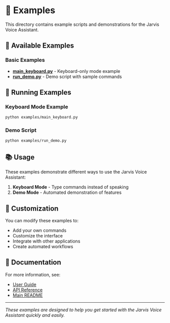 # 🎯 Examples

This directory contains example scripts and demonstrations for the Jarvis Voice Assistant.

## 📁 Available Examples

### Basic Examples
- **[main_keyboard.py](main_keyboard.py)** - Keyboard-only mode example
- **[run_demo.py](run_demo.py)** - Demo script with sample commands

## 🚀 Running Examples

### Keyboard Mode Example
```bash
python examples/main_keyboard.py
```

### Demo Script
```bash
python examples/run_demo.py
```

## 📚 Usage

These examples demonstrate different ways to use the Jarvis Voice Assistant:

1. **Keyboard Mode** - Type commands instead of speaking
2. **Demo Mode** - Automated demonstration of features

## 🔧 Customization

You can modify these examples to:
- Add your own commands
- Customize the interface
- Integrate with other applications
- Create automated workflows

## 📖 Documentation

For more information, see:
- [User Guide](../docs/USER_GUIDE.md)
- [API Reference](../docs/API_REFERENCE.md)
- [Main README](../README.md)

---

*These examples are designed to help you get started with the Jarvis Voice Assistant quickly and easily.*

